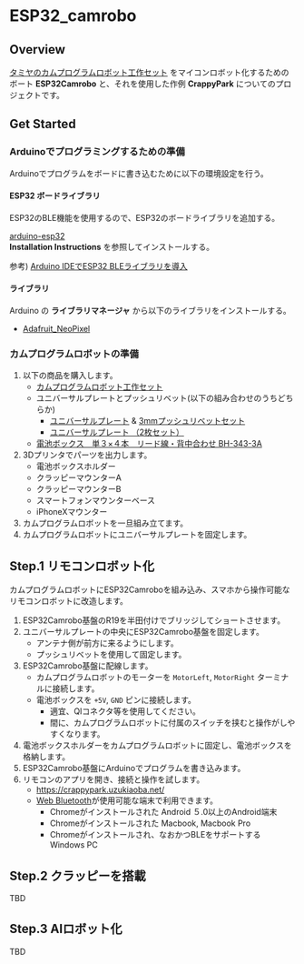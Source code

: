 # ESP32_camrobo

## Overview

[タミヤのカムプログラムロボット工作セット](http://www.tamiya.com/japan/products/70227/index.html) をマイコンロボット化するためのボート **ESP32Camrobo** と、それを使用した作例 **CrappyPark** についてのプロジェクトです。


## Get Started

### Arduinoでプログラミングするための準備

Arduinoでプログラムをボードに書き込むために以下の環境設定を行う。  


#### ESP32 ボードライブラリ

ESP32のBLE機能を使用するので、ESP32のボードライブラリを追加する。  

[arduino-esp32](https://github.com/espressif/arduino-esp32)  
**Installation Instructions** を参照してインストールする。  

参考) [Arduino IDEでESP32 BLEライブラリを導入](https://qiita.com/tomorrow56/items/afa06e206eec9fafcc7a)


#### ライブラリ

Arduino の **ライブラリマネージャ** から以下のライブラリをインストールする。  

- [Adafruit_NeoPixel](https://github.com/adafruit/Adafruit_NeoPixel)


### カムプログラムロボットの準備

1. 以下の商品を購入します。
    - [カムプログラムロボット工作セット](http://www.tamiya.com/japan/products/70227/index.html)
    - ユニバーサルプレートとプッシュリベット(以下の組み合わせのうちどちらか)
        - [ユニバーサルプレート](http://www.tamiya.com/japan/products/70098/index.html) & [3mmプッシュリベットセット](http://www.tamiya.com/japan/products/70155/index.html)
        - [ユニバーサルプレート （2枚セット）](http://www.tamiya.com/japan/products/70157/index.html)
    - [電池ボックス　単３×４本　リード線・背中合わせ BH-343-3A](http://akizukidenshi.com/catalog/g/gP-02678/)
2. 3Dプリンタでパーツを出力します。
    - 電池ボックスホルダー
    - クラッピーマウンターA
    - クラッピーマウンターB
    - スマートフォンマウンターベース
    - iPhoneXマウンター
3. カムプログラムロボットを一旦組み立てます。
4. カムプログラムロボットにユニバーサルプレートを固定します。


## Step.1 リモコンロボット化

カムプログラムロボットにESP32Camroboを組み込み、スマホから操作可能なリモコンロボットに改造します。

1. ESP32Camrobo基盤のR19を半田付けでブリッジしてショートさせます。
2. ユニバーサルプレートの中央にESP32Camrobo基盤を固定します。
    - アンテナ側が前方に来るようにします。
    - プッシュリベットを使用して固定します。
3. ESP32Camrobo基盤に配線します。
    - カムプログラムロボットのモーターを `MotorLeft`, `MotorRight` ターミナルに接続します。
    - 電池ボックスを `+5V`, `GND` ピンに接続します。
        - 適宜、QIコネクタ等を使用してください。
        - 間に、カムプログラムロボットに付属のスイッチを挟むと操作がしやすくなります。
4. 電池ボックスホルダーをカムプログラムロボットに固定し、電池ボックスを格納します。
5. ESP32Camrobo基盤にArduinoでプログラムを書き込みます。
6. リモコンのアプリを開き、接続と操作を試します。
    - https://crappypark.uzukiaoba.net/
    - [Web Bluetooth](https://webbluetoothcg.github.io/web-bluetooth/)が使用可能な端末で利用できます。
        - Chromeがインストールされた Android ５.0以上のAndroid端末
        - Chromeがインストールされた Macbook, Macbook Pro
        - Chromeがインストールされ、なおかつBLEをサポートする Windows PC


## Step.2 クラッピーを搭載

TBD


## Step.3 AIロボット化

TBD

